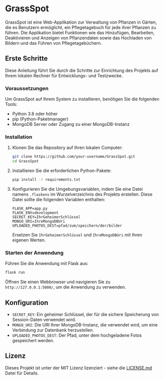 # GrassSpot

GrassSpot ist eine Web-Applikation zur Verwaltung von Pflanzen in Gärten, die es Benutzern ermöglicht, ein Pflegetagebuch für jede ihrer Pflanzen zu führen. Die Applikation bietet Funktionen wie das Hinzufügen, Bearbeiten, Deaktivieren und Anzeigen von Pflanzendaten sowie das Hochladen von Bildern und das Führen von Pflegetagebüchern.

## Erste Schritte

Diese Anleitung führt Sie durch die Schritte zur Einrichtung des Projekts auf Ihrem lokalen Rechner für Entwicklungs- und Testzwecke.

### Voraussetzungen

Um GrassSpot auf Ihrem System zu installieren, benötigen Sie die folgenden Tools:

- Python 3.8 oder höher
- pip (Python-Paketmanager)
- MongoDB Server oder Zugang zu einer MongoDB-Instanz

### Installation

1. Klonen Sie das Repository auf Ihren lokalen Computer:
   ```bash
   git clone https://github.com/your-username/GrassSpot.git
   cd GrassSpot
   ```

2. Installieren Sie die erforderlichen Python-Pakete:
   ```bash
   pip install -r requirements.txt
   ```

3. Konfigurieren Sie die Umgebungsvariablen, indem Sie eine Datei namens `.flaskenv` im Wurzelverzeichnis des Projekts erstellen. Diese Datei sollte die folgenden Variablen enthalten:
   ```plaintext
   FLASK_APP=app.py
   FLASK_ENV=development
   SECRET_KEY=IhrGeheimerSchlüssel
   MONGO_URI=IhreMongoDBUri
   UPLOADED_PHOTOS_DEST=pfad/zum/speichern/der/bilder
   ```

   Ersetzen Sie `IhrGeheimerSchlüssel` und `IhreMongoDBUri` mit Ihren eigenen Werten.

### Starten der Anwendung

Führen Sie die Anwendung mit Flask aus:
```bash
flask run
```

Öffnen Sie einen Webbrowser und navigieren Sie zu `http://127.0.0.1:5000/`, um die Anwendung zu verwenden.

## Konfiguration

- `SECRET_KEY`: Ein geheimer Schlüssel, der für die sichere Speicherung von Session-Daten verwendet wird.
- `MONGO_URI`: Die URI Ihrer MongoDB-Instanz, die verwendet wird, um eine Verbindung zur Datenbank herzustellen.
- `UPLOADED_PHOTOS_DEST`: Der Pfad, unter dem hochgeladene Fotos gespeichert werden.

## Lizenz

Dieses Projekt ist unter der MIT Lizenz lizenziert - siehe die [LICENSE.md](LICENSE.md) Datei für Details.
